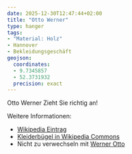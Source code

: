 ```yaml
---
date: 2025-12-30T12:47:44+02:00
title: "Otto Werner"
type: hanger
tags:
- "Material: Holz"
- Hannover
- Bekleidungsgeschäft
geojson:
  coordinates:
  - 9.7345857
  - 52.3731932
  precision: exact
---
```

Otto Werner
Zieht Sie richtig an!

<div class="notes">
Weitere Informationen:
<ul>
<li><a href="https://de.wikipedia.org/wiki/Bekleidungshaus_Otto_Werner">Wikipedia Eintrag</a></li>
<li><a href="https://commons.wikimedia.org/wiki/File:B%C3%BCgel_Otto_Werner_zieht_Sie_richtig_an,_mit_Firmen-Emblem_W.jpg">Kleiderbügel in Wikipedia Commons</a></li>
<li>Nicht zu verwechseln mit <a href="https://de.wikipedia.org/wiki/Werner_Otto_(Unternehmer)">Werner Otto</a></li>
</ul>
</div>
